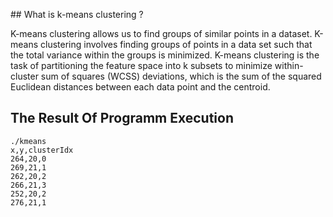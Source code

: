 ## What is k-means clustering ?

K-means clustering allows us to find groups of similar points in a dataset. K-means clustering involves finding groups of points in a data set such that the total variance within the groups is minimized. K-means clustering is the task of partitioning the feature space into k subsets to minimize within-cluster sum of squares (WCSS) deviations, which is the sum of the squared Euclidean distances between each data point and the centroid.

## The Result Of Programm Execution


```
./kmeans
x,y,clusterIdx
264,20,0
269,21,1
262,20,2
266,21,3
252,20,2
276,21,1

```
